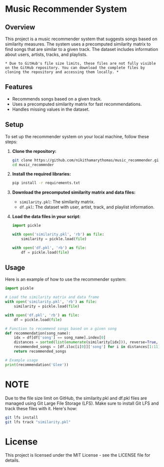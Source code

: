 # Music Recommender System

## Overview

This project is a music recommender system that suggests songs based on similarity measures. The system uses a precomputed similarity matrix to find songs that are similar to a given track. The dataset includes information about users, artists, tracks, and playlists.

    * Due to GitHub's file size limits, these files are not fully visible on the GitHub repository. You can download the complete files by cloning the repository and accessing them locally. *

## Features

- Recommends songs based on a given track.
- Uses a precomputed similarity matrix for fast recommendations.
- Handles missing values in the dataset.

## Setup

To set up the recommender system on your local machine, follow these steps:

1. **Clone the repository:**

    ```sh
    git clone https://github.com/nikithamarythomas/music_recommender.git
    cd music_recommnder
    ```

2. **Install the required libraries:**

    ```sh
    pip install -r requirements.txt
    ```

3. **Download the precomputed similarity matrix and data files:**

    - `similarity.pkl`: The similarity matrix.
    - `df.pkl`: The dataset with user, artist, track, and playlist information.



4. **Load the data files in your script:**

    ```python
    import pickle

    with open('similarity.pkl', 'rb') as file:
        similarity = pickle.load(file)

    with open('df.pkl', 'rb') as file:
        df = pickle.load(file)
    ```

## Usage

Here is an example of how to use the recommender system:

```python
import pickle

# Load the similarity matrix and data frame
with open('similarity.pkl', 'rb') as file:
    similarity = pickle.load(file)

with open('df.pkl', 'rb') as file:
    df = pickle.load(file)

# Function to recommend songs based on a given song
def recommendation(song_name):
    idx = df[df['song'] == song_name].index[0]
    distances = sorted(list(enumerate(similarity[idx])), reverse=True, key=lambda x: x[1])
    recommended_songs = [df.iloc[i[0]]['song'] for i in distances[1:11]]
    return recommended_songs

# Example usage
print(recommendation('Glee'))

```

# NOTE

Due to the file size limit on GitHub, the similarity.pkl and df.pkl files are managed using Git Large File Storage (LFS). Make sure to install Git LFS and track these files with it. Here's how:

```sh
git lfs install
git lfs track "similarity.pkl"
```

# License
This project is licensed under the MIT License - see the LICENSE file for details.